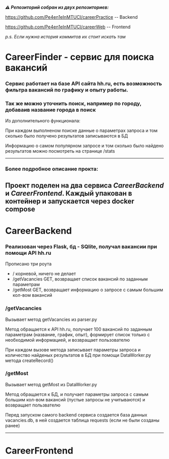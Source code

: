 
**_⚠️ Репозиторий собран из двух репозиториев:_**

https://github.com/Pe4en1eInMTUCI/careerPractice -- Backend

https://github.com/Pe4en1eInMTUCI/careerWeb -- Frontend

_p.s. Если нужна история коммитов их стоит искать там_

# CareerFinder - сервис для поиска вакансий

### Сервис работает на базе API сайта hh.ru, есть возможность фильтра вакансий по графику и опыту работы.

### Так же можно уточнить поиск, например по городу, добаваив название города в поиск

Из дополнительного функционала:

При каждом выполненом поиске данные о параметрах запроса и том сколько было получено результатов записываются в БД

Информацию о самом популярном запросе и том сколько было найдено результатов можно посмотреть на странице /stats

---

### Более подробное описание прокта: 

## Проект поделен на два сервиса _CareerBackend_ и _CareerFrontend_. Каждый упакован в контейнер и запускается через docker compose

# CareerBackend

### Реализован через Flask, бд - SQlite, получал вакансии при помощи API hh.ru

Прописано три роута
- / корневой, ничего не делает
- /getVacancies GET, возвращает список вакансий по заданным параметрам
- /getMost GET, возвращает информацию о запросе с самым большим кол-вом вакансий

### /getVacancies

Вызывает метод getVacancies из parser.py

Метод обращается к API hh.ru, получает 100 вакансий по заданным параметрам (название, график, опыт), формирует список только с необходимой информацией, и возвращает пользователю

При каждом вызове метода записывает параметры запроса и количество найденых результатов в БД при помощи DataWorker.py метода createRecord()

### /getMost

Вызывает метод getMost из DataWorker.py

Метод обращается к БД, и получает параметры запроса с самым большим кол-вом вакансий (пустые запросы не учитываются) и возвращает пользвателю

Перед запуском самого backend сервиса создается база данных vacancies.db, в ней создается таблица requests (если не были созданы ранее)

***


# CareerFrontend










